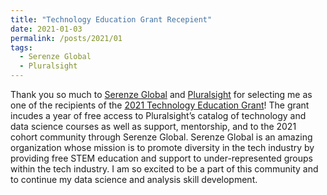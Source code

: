 ```yaml
---
title: "Technology Education Grant Recepient"
date: 2021-01-03
permalink: /posts/2021/01
tags:
  - Serenze Global
  - Pluralsight
---
```

Thank you so much to [Serenze Global](https://serenzeglobal.org) and [Pluralsight](https://app.pluralsight.com) for selecting me as one of the recipients of the [2021 Technology Education Grant](https://serenzeglobal.org/2021-technology-education-grant-application)!  The grant incudes a year of free access to Pluralsight’s catalog of technology and data science courses as well as support, mentorship, and to the 2021 cohort community through Serenze Global.  Serenze Global is an amazing organization whose mission is to promote diversity in the tech industry by providing free STEM education and support to under-represented groups within the tech industry.  I am so excited to be a part of this community and to continue my data science and analysis skill development.
